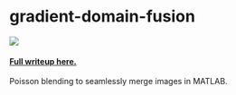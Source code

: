# gradient-domain-fusion

![](http://jmecom.github.io/images/gradient-domain-fusion/sf-npr-big.png)

#### [Full writeup here.](http://ahris.github.io/articles/gradient-domain-fusion/)

Poisson blending to seamlessly merge images in MATLAB.
